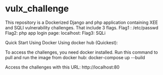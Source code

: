 # vulx_challenge

This repository is a Dockerized Django and php application containing XEE and SQLI vulnerability challenges.
That include 3 flags.
Flag1 : /etc/passwd
Flag2: php app login page: localhost:
Flag3: SQLi

Quick Start Using Docker
Using docker hub (Quickest):

To access the challenges, you need docker installed.
Run this command to pull and run the image from docker hub:
docker-compose up --build

Access the challenges with this URL: http://localhost:80
